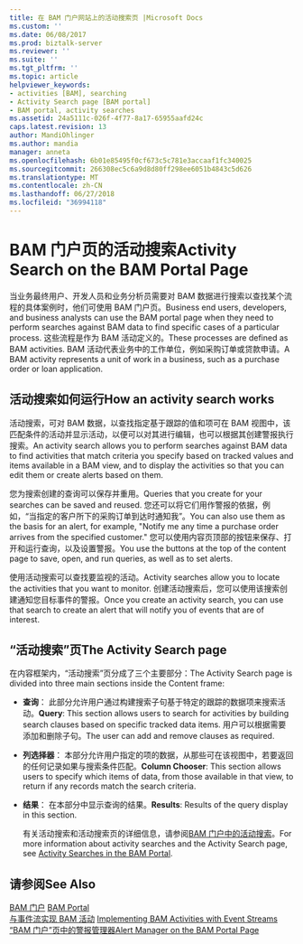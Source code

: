 ```yaml
---
title: 在 BAM 门户网站上的活动搜索页 |Microsoft Docs
ms.custom: ''
ms.date: 06/08/2017
ms.prod: biztalk-server
ms.reviewer: ''
ms.suite: ''
ms.tgt_pltfrm: ''
ms.topic: article
helpviewer_keywords:
- activities [BAM], searching
- Activity Search page [BAM portal]
- BAM portal, activity searches
ms.assetid: 24a5111c-026f-4f77-8a17-65955aafd24c
caps.latest.revision: 13
author: MandiOhlinger
ms.author: mandia
manager: anneta
ms.openlocfilehash: 6b01e85495f0cf673c5c781e3accaaf1fc340025
ms.sourcegitcommit: 266308ec5c6a9d8d80ff298ee6051b4843c5d626
ms.translationtype: MT
ms.contentlocale: zh-CN
ms.lasthandoff: 06/27/2018
ms.locfileid: "36994118"
---
```

# <a name="activity-search-on-the-bam-portal-page"></a><span data-ttu-id="11540-102">BAM 门户页的活动搜索</span><span class="sxs-lookup"><span data-stu-id="11540-102">Activity Search on the BAM Portal Page</span></span>
<span data-ttu-id="11540-103">当业务最终用户、开发人员和业务分析员需要对 BAM 数据进行搜索以查找某个流程的具体案例时，他们可使用 BAM 门户页。</span><span class="sxs-lookup"><span data-stu-id="11540-103">Business end users, developers, and business analysts can use the BAM portal page when they need to perform searches against BAM data to find specific cases of a particular process.</span></span> <span data-ttu-id="11540-104">这些流程是作为 BAM 活动定义的。</span><span class="sxs-lookup"><span data-stu-id="11540-104">These processes are defined as BAM activities.</span></span> <span data-ttu-id="11540-105">BAM 活动代表业务中的工作单位，例如采购订单或贷款申请。</span><span class="sxs-lookup"><span data-stu-id="11540-105">A BAM activity represents a unit of work in a business, such as a purchase order or loan application.</span></span>  
  
## <a name="how-an-activity-search-works"></a><span data-ttu-id="11540-106">活动搜索如何运行</span><span class="sxs-lookup"><span data-stu-id="11540-106">How an activity search works</span></span>  
 <span data-ttu-id="11540-107">活动搜索，可对 BAM 数据，以查找指定基于跟踪的值和项可在 BAM 视图中，该匹配条件的活动并显示活动，以便可以对其进行编辑，也可以根据其创建警报执行搜索。</span><span class="sxs-lookup"><span data-stu-id="11540-107">An activity search allows you to perform searches against BAM data to find activities that match criteria you specify based on tracked values and items available in a BAM view, and to display the activities so that you can edit them or create alerts based on them.</span></span>  
  
 <span data-ttu-id="11540-108">您为搜索创建的查询可以保存并重用。</span><span class="sxs-lookup"><span data-stu-id="11540-108">Queries that you create for your searches can be saved and reused.</span></span> <span data-ttu-id="11540-109">您还可以将它们用作警报的依据，例如，“当指定的客户所下的采购订单到达时通知我”。</span><span class="sxs-lookup"><span data-stu-id="11540-109">You can also use them as the basis for an alert, for example, "Notify me any time a purchase order arrives from the specified customer."</span></span> <span data-ttu-id="11540-110">您可以使用内容页顶部的按钮来保存、打开和运行查询，以及设置警报。</span><span class="sxs-lookup"><span data-stu-id="11540-110">You use the buttons at the top of the content page to save, open, and run queries, as well as to set alerts.</span></span>  
  
 <span data-ttu-id="11540-111">使用活动搜索可以查找要监视的活动。</span><span class="sxs-lookup"><span data-stu-id="11540-111">Activity searches allow you to locate the activities that you want to monitor.</span></span> <span data-ttu-id="11540-112">创建活动搜索后，您可以使用该搜索创建通知您目标事件的警报。</span><span class="sxs-lookup"><span data-stu-id="11540-112">Once you create an activity search, you can use that search to create an alert that will notify you of events that are of interest.</span></span>  
  
## <a name="the-activity-search-page"></a><span data-ttu-id="11540-113">“活动搜索”页</span><span class="sxs-lookup"><span data-stu-id="11540-113">The Activity Search page</span></span>  
 <span data-ttu-id="11540-114">在内容框架内，“活动搜索”页分成了三个主要部分：</span><span class="sxs-lookup"><span data-stu-id="11540-114">The Activity Search page is divided into three main sections inside the Content frame:</span></span>  
  
- <span data-ttu-id="11540-115">**查询**： 此部分允许用户通过构建搜索子句基于特定的跟踪的数据项来搜索活动。</span><span class="sxs-lookup"><span data-stu-id="11540-115">**Query**: This section allows users to search for activities by building search clauses based on specific tracked data items.</span></span> <span data-ttu-id="11540-116">用户可以根据需要添加和删除子句。</span><span class="sxs-lookup"><span data-stu-id="11540-116">The user can add and remove clauses as required.</span></span>  
  
- <span data-ttu-id="11540-117">**列选择器**： 本部分允许用户指定的项的数据，从那些可在该视图中，若要返回的任何记录如果与搜索条件匹配。</span><span class="sxs-lookup"><span data-stu-id="11540-117">**Column Chooser**: This section allows users to specify which items of data, from those available in that view, to return if any records match the search criteria.</span></span>  
  
- <span data-ttu-id="11540-118">**结果**： 在本部分中显示查询的结果。</span><span class="sxs-lookup"><span data-stu-id="11540-118">**Results**: Results of the query display in this section.</span></span>  
  
  <span data-ttu-id="11540-119">有关活动搜索和活动搜索页的详细信息，请参阅[BAM 门户中的活动搜索](../core/activity-searches-in-the-bam-portal.md)。</span><span class="sxs-lookup"><span data-stu-id="11540-119">For more information about activity searches and the Activity Search page, see [Activity Searches in the BAM Portal](../core/activity-searches-in-the-bam-portal.md).</span></span>  
  
## <a name="see-also"></a><span data-ttu-id="11540-120">请参阅</span><span class="sxs-lookup"><span data-stu-id="11540-120">See Also</span></span>  
 <span data-ttu-id="11540-121">[BAM 门户](../core/bam-portal.md) </span><span class="sxs-lookup"><span data-stu-id="11540-121">[BAM Portal](../core/bam-portal.md) </span></span>  
 <span data-ttu-id="11540-122">[与事件流实现 BAM 活动](../core/implementing-bam-activities-with-event-streams.md) </span><span class="sxs-lookup"><span data-stu-id="11540-122">[Implementing BAM Activities with Event Streams](../core/implementing-bam-activities-with-event-streams.md) </span></span>  
 [<span data-ttu-id="11540-123">“BAM 门户”页中的警报管理器</span><span class="sxs-lookup"><span data-stu-id="11540-123">Alert Manager on the BAM Portal Page</span></span>](../core/alert-manager-on-the-bam-portal-page.md)